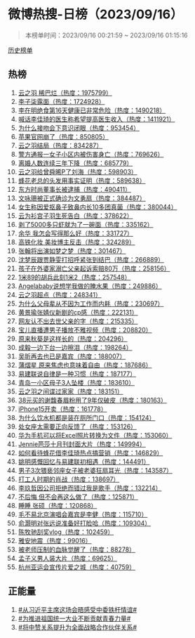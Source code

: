 <h1>
微博热搜-日榜（2023/09/16）
</h1>
<blockquote>
<p>
本榜单时间：2023/09/16 00:21:59 ~ 2023/09/16 01:15:16
</p>
</blockquote>
<p>
<a href="https://github.com/daifee/weibo-hot-search/tree/main/archives/daily">历史榜单</a>
</p>
<h2>
热榜
</h2>
<ol>

<li>
<a href="https://s.weibo.com/weibo?q=%23%E4%BA%91%E4%B9%8B%E7%BE%BD%20%E7%A8%80%E5%B7%B4%E7%83%82%23" target="weibo">
云之羽 稀巴烂（热度：1975799）
</a>
</li>

<li>
<a href="https://s.weibo.com/weibo?q=%23%E6%9D%8E%E5%AD%90%E6%9F%92%E9%9C%B2%E9%9D%A2%23" target="weibo">
李子柒露面（热度：1724928）
</a>
</li>

<li>
<a href="https://s.weibo.com/weibo?q=%23%E6%9D%8E%E5%9C%A8%E6%98%8E%E7%BB%9D%E9%A3%9F%E7%AC%AC16%E5%A4%A9%E5%81%A5%E5%BA%B7%E5%B7%B2%E9%9D%9E%E5%B8%B8%E5%8D%B1%E9%99%A9%23" target="weibo">
李在明绝食第16天健康已非常危险（热度：1490218）
</a>
</li>

<li>
<a href="https://s.weibo.com/weibo?q=%23%E5%96%8A%E8%AF%9D%E6%9D%8E%E4%BD%B3%E7%90%A6%E7%9A%84%E5%8C%BB%E7%94%9F%E7%A7%B0%E5%B8%8C%E6%9C%9B%E6%8F%90%E9%AB%98%E5%8C%BB%E7%94%9F%E6%94%B6%E5%85%A5%23" target="weibo">
喊话李佳琦的医生称希望提高医生收入（热度：1411921）
</a>
</li>

<li>
<a href="https://s.weibo.com/weibo?q=%23%E4%B8%BA%E4%BB%80%E4%B9%88%E6%8E%A5%E5%90%BB%E4%BC%9A%E4%B8%8B%E6%84%8F%E8%AF%86%E9%97%AD%E7%9C%BC%23" target="weibo">
为什么接吻会下意识闭眼（热度：953454）
</a>
</li>

<li>
<a href="https://s.weibo.com/weibo?q=%23%E8%8B%B9%E6%9E%9C%E5%AE%98%E7%BD%91%E5%B4%A9%E4%BA%86%23" target="weibo">
苹果官网崩了（热度：850805）
</a>
</li>

<li>
<a href="https://s.weibo.com/weibo?q=%23%E4%BA%91%E4%B9%8B%E7%BE%BD%E7%BB%93%E5%B1%80%23" target="weibo">
云之羽结局（热度：834287）
</a>
</li>

<li>
<a href="https://s.weibo.com/weibo?q=%23%E8%AD%A6%E6%96%B9%E9%80%9A%E6%8A%A5%E4%B8%80%E5%A5%B3%E5%AD%90%E5%B0%8F%E5%8C%BA%E5%86%85%E8%A2%AB%E4%BC%A4%E5%AE%B3%E8%BA%AB%E4%BA%A1%23" target="weibo">
警方通报一女子小区内被伤害身亡（热度：769626）
</a>
</li>

<li>
<a href="https://s.weibo.com/weibo?q=%23%E7%A6%BB%E5%A9%9A%E4%BA%BA%E6%95%B0%E8%BF%9E%E7%BB%AD%E4%B8%89%E5%B9%B4%E4%B8%8B%E9%99%8D%23" target="weibo">
离婚人数连续三年下降（热度：685779）
</a>
</li>

<li>
<a href="https://s.weibo.com/weibo?q=%23%E4%BA%91%E4%B9%8B%E7%BE%BD%E7%BB%99%E6%9B%BE%E8%88%9C%E6%99%9EP%E4%BA%86%E5%88%98%E6%B5%B7%23" target="weibo">
云之羽给曾舜晞P了刘海（热度：598903）
</a>
</li>

<li>
<a href="https://s.weibo.com/weibo?q=%23%E8%9C%82%E8%8A%B1%E8%80%81%E6%80%BB%E7%9A%84%E5%A4%B4%E5%8F%91%E7%94%A8%E4%BA%8B%E5%AE%9E%E8%AF%81%E6%98%8E%23" target="weibo">
蜂花老总的头发用事实证明（热度：589638）
</a>
</li>

<li>
<a href="https://s.weibo.com/weibo?q=%23%E4%B8%9C%E6%96%B9%E6%97%B6%E5%B0%9A%E8%91%A3%E4%BA%8B%E9%95%BF%E8%A2%AB%E9%80%AE%E6%8D%95%23" target="weibo">
东方时尚董事长被逮捕（热度：490411）
</a>
</li>

<li>
<a href="https://s.weibo.com/weibo?q=%23%E6%96%87%E5%92%8F%E7%8F%8A%E8%A2%AB%E6%AD%A3%E5%BC%8F%E7%A1%AE%E8%AF%8A%E4%B8%BA%E6%96%87%E5%8B%87%E6%89%87%23" target="weibo">
文咏珊被正式确诊为文勇扇（热度：384487）
</a>
</li>

<li>
<a href="https://s.weibo.com/weibo?q=%23%E5%A5%B3%E7%94%9F%E7%A7%B0%E5%9B%A0%E7%88%B1%E6%8A%A0%E9%BC%BB%E5%AD%90%E8%87%B4%E9%BC%BB%E5%86%85%E9%95%BF10%E5%A4%9A%E5%9B%A2%E7%9C%9F%E8%8F%8C%23" target="weibo">
女生称因爱抠鼻子致鼻内长10多团真菌（热度：380044）
</a>
</li>

<li>
<a href="https://s.weibo.com/weibo?q=%23%E4%BA%91%E4%B8%BA%E8%A1%AB%E5%AE%AB%E5%AD%90%E7%BE%BD%E7%94%9F%E6%AD%BB%E5%91%8A%E7%99%BD%23" target="weibo">
云为衫宫子羽生死告白（热度：378622）
</a>
</li>

<li>
<a href="https://s.weibo.com/weibo?q=%23%E5%89%A5%E4%BA%865000%E5%A4%9A%E5%8F%AA%E8%99%BE%E5%B0%B1%E4%B8%BA%E4%BA%86%E4%B8%80%E7%A2%97%E9%9D%A2%23" target="weibo">
剥了5000多只虾就为了一碗面（热度：335162）
</a>
</li>

<li>
<a href="https://s.weibo.com/weibo?q=%23%E4%BD%99%E5%8D%8E%20%E6%88%91%E6%80%8E%E4%BC%9A%E5%86%99%E5%BE%97%E9%82%A3%E4%B9%88%E5%A5%BD%23" target="weibo">
余华 我怎会写得那么好（热度：331727）
</a>
</li>

<li>
<a href="https://s.weibo.com/weibo?q=%23%E9%AB%98%E9%93%81%E5%8C%96%E5%A6%86%20%E7%BE%8E%E5%A6%86%E5%8D%9A%E4%B8%BB%E5%8F%8D%E5%87%BB%23" target="weibo">
高铁化妆 美妆博主反击（热度：324289）
</a>
</li>

<li>
<a href="https://s.weibo.com/weibo?q=%23%E5%BC%A0%E7%BF%B0%E5%B0%86%E5%87%BA%E6%BC%94%E5%A6%82%E6%A2%A6%E4%B9%8B%E6%A2%A6%23" target="weibo">
张翰将出演如梦之梦（热度：301467）
</a>
</li>

<li>
<a href="https://s.weibo.com/weibo?q=%23%E6%B2%88%E6%A2%A6%E8%BE%B0%E8%B7%9F%E8%B4%BE%E9%9D%99%E9%9B%AF%E6%89%93%E6%8B%9B%E5%91%BC%E7%B4%A7%E5%BC%A0%E5%88%B0%E7%BB%93%E5%B7%B4%23" target="weibo">
沈梦辰跟贾静雯打招呼紧张到结巴（热度：266889）
</a>
</li>

<li>
<a href="https://s.weibo.com/weibo?q=%23%E5%AD%A9%E5%AD%90%E5%9C%A8%E5%A4%96%E5%A9%86%E5%AE%B6%E6%BA%BA%E4%BA%A1%E7%88%B6%E4%BA%B2%E8%B5%B7%E8%AF%89%E7%B4%A2%E8%B5%9480%E4%B8%87%23" target="weibo">
孩子在外婆家溺亡父亲起诉索赔80万（热度：258156）
</a>
</li>

<li>
<a href="https://s.weibo.com/weibo?q=%231%E7%B1%B389%E7%9A%84%E8%83%A1%E5%85%B5%E6%AD%A4%E5%88%BB1%E7%B1%B32%23" target="weibo">
1米89的胡兵此刻1米2（热度：257548）
</a>
</li>

<li>
<a href="https://s.weibo.com/weibo?q=%23Angelababy%E8%AF%B4%E6%83%B3%E5%AD%A6%E6%88%91%E5%81%9A%E7%9A%84%E8%85%8C%E6%B0%B4%E6%9E%9C%23" target="weibo">
Angelababy说想学我做的腌水果（热度：249886）
</a>
</li>

<li>
<a href="https://s.weibo.com/weibo?q=%23%E4%BA%91%E4%B9%8B%E7%BE%BD%E8%B6%85%E7%82%B9%23" target="weibo">
云之羽超点（热度：248341）
</a>
</li>

<li>
<a href="https://s.weibo.com/weibo?q=%23%E4%B8%BA%E4%BB%80%E4%B9%88%E7%88%B6%E6%AF%8D%E8%BE%88%E4%BB%8E%E4%B8%8D%E5%9B%A0%E4%B8%BA%E5%B7%A5%E4%BD%9C%E8%80%8C%E5%86%85%E8%80%97%23" target="weibo">
为什么父母辈从不因为工作而内耗（热度：230697）
</a>
</li>

<li>
<a href="https://s.weibo.com/weibo?q=%23%E9%BB%84%E6%99%AF%E7%91%9C%E5%BC%A0%E5%A9%A7%E4%BB%AA%E6%96%B0%E5%89%A7%E7%9A%84cp%E6%84%9F%23" target="weibo">
黄景瑜张婧仪新剧的cp感（热度：222131）
</a>
</li>

<li>
<a href="https://s.weibo.com/weibo?q=%23%E7%BD%91%E5%8F%8B%E8%AE%A4%E4%B8%8D%E5%87%BA%E5%8E%BB%E4%B8%96%E7%88%B6%E4%BA%B2%E7%9A%84%E5%AD%97%23" target="weibo">
网友认不出去世父亲的字（热度：215335）
</a>
</li>

<li>
<a href="https://s.weibo.com/weibo?q=%23%E5%AE%9D%E5%84%BF%E7%9B%B4%E6%92%AD%E9%81%AD%E7%94%B7%E5%AD%90%E6%92%AD%E6%94%BE%E4%B8%8D%E9%9B%85%E8%A7%86%E9%A2%91%23" target="weibo">
宝儿直播遭男子播放不雅视频（热度：208820）
</a>
</li>

<li>
<a href="https://s.weibo.com/weibo?q=%23%E5%8E%9F%E6%9D%A5%E7%A7%8B%E8%91%B5%E6%98%AF%E8%BF%99%E6%A0%B7%E9%95%BF%E7%9A%84%23" target="weibo">
原来秋葵是这样长的（热度：204296）
</a>
</li>

<li>
<a href="https://s.weibo.com/weibo?q=%23%E6%88%90%E6%AF%85%E4%B8%80%E8%BE%B9%E4%B8%8B%E5%8F%B0%E4%B8%80%E8%BE%B9%E6%93%A6%E6%B3%AA%23" target="weibo">
成毅一边下台一边擦泪（热度：198264）
</a>
</li>

<li>
<a href="https://s.weibo.com/weibo?q=%23%E5%90%B4%E6%98%95%E5%86%8D%E5%8E%BB%E4%B9%9F%E5%B7%B2%E6%98%AF%E5%98%89%E5%AE%BE%23" target="weibo">
吴昕再去也已是嘉宾（热度：188007）
</a>
</li>

<li>
<a href="https://s.weibo.com/weibo?q=%23%E8%92%B2%E7%86%A0%E6%98%9F%20%E5%8E%9F%E6%9D%A5%E7%84%A6%E8%99%91%E4%B9%9F%E6%84%8F%E5%91%B3%E7%9D%80%E8%87%AA%E7%94%B1%23" target="weibo">
蒲熠星 原来焦虑也意味着自由（热度：187686）
</a>
</li>

<li>
<a href="https://s.weibo.com/weibo?q=%23%E6%98%93%E5%BB%BA%E8%81%94%E8%AF%B4%E8%87%AA%E5%BE%8B%E6%98%AF%E4%B8%80%E7%A7%8D%E4%B9%A0%E6%83%AF%23" target="weibo">
易建联说自律是一种习惯（热度：187177）
</a>
</li>

<li>
<a href="https://s.weibo.com/weibo?q=%23%E9%9D%92%E5%B2%9B%E4%B8%80%E5%B0%8F%E5%8C%BA%E6%AF%8D%E5%AD%903%E4%BA%BA%E5%9D%A0%E6%A5%BC%23" target="weibo">
青岛一小区母子3人坠楼（热度：183610）
</a>
</li>

<li>
<a href="https://s.weibo.com/weibo?q=%23%E4%BA%91%E4%B9%8B%E7%BE%BD%E4%B9%8B%E9%97%B4%E8%B0%8D%E8%BF%87%E5%AE%B6%E5%AE%B6%23" target="weibo">
云之羽之间谍过家家（热度：183151）
</a>
</li>

<li>
<a href="https://s.weibo.com/weibo?q=%2338%E5%85%83%E4%B9%B0%E7%9A%84%E8%B0%A2%E9%A6%A5%E6%98%A5%E7%9C%89%E7%B2%89%E7%94%A8%E4%BA%869%E5%B9%B4%E4%BB%85%E7%A0%B4%E7%9A%AE%23" target="weibo">
38元买的谢馥春眉粉用了9年仅破皮（热度：180163）
</a>
</li>

<li>
<a href="https://s.weibo.com/weibo?q=%23iPhone15%E5%BC%80%E5%8D%96%23" target="weibo">
iPhone15开卖（热度：161778）
</a>
</li>

<li>
<a href="https://s.weibo.com/weibo?q=%23%E4%B8%BA%E4%BB%80%E4%B9%88%E9%A5%AE%E6%B0%B4%E6%9C%BA%E9%83%BD%E6%98%AF%E8%A3%85%E5%9C%A8%E5%8E%95%E6%89%80%E9%97%A8%E5%8F%A3%23" target="weibo">
为什么饮水机都是装在厕所门口（热度：154124）
</a>
</li>

<li>
<a href="https://s.weibo.com/weibo?q=%23%E5%A4%84%E5%A5%B3%E5%BA%A7%E5%A4%AA%E9%9C%80%E8%A6%81%E6%AD%A3%E5%90%91%E5%8F%8D%E9%A6%88%E4%BA%86%23" target="weibo">
处女座太需要正向反馈了（热度：153126）
</a>
</li>

<li>
<a href="https://s.weibo.com/weibo?q=%23%E5%8D%8E%E4%B8%BA%E6%89%8B%E6%9C%BA%E5%8F%AF%E4%BB%A5%E5%B0%86Excel%E7%85%A7%E7%89%87%E8%BD%AC%E6%8D%A2%E4%B8%BA%E6%96%87%E4%BB%B6%23" target="weibo">
华为手机可以将Excel照片转换为文件（热度：153060）
</a>
</li>

<li>
<a href="https://s.weibo.com/weibo?q=%23Jennie%E8%8A%AD%E8%8E%8E%E5%8D%81%E6%9C%88%E5%88%8A%E5%B0%81%E9%9D%A2%E5%A4%A7%E7%89%87%23" target="weibo">
Jennie芭莎十月刊封面大片（热度：149994）
</a>
</li>

<li>
<a href="https://s.weibo.com/weibo?q=%23%E5%A6%82%E4%BD%95%E7%9C%8B%E5%BE%85%E8%9C%82%E8%8A%B1%E5%80%9F%E6%9D%8E%E4%BD%B3%E7%90%A6%E7%83%AD%E7%82%B9%E6%90%9E%E8%90%A5%E9%94%80%23" target="weibo">
如何看待蜂花借李佳琦热点搞营销（热度：146829）
</a>
</li>

<li>
<a href="https://s.weibo.com/weibo?q=%23%E5%A7%9A%E6%98%8E%E6%84%9F%E6%85%A8%E5%9B%9E%E5%BF%86%E4%B8%8E%E6%98%93%E5%BB%BA%E8%81%94%E5%88%9D%E7%9B%B8%E9%81%87%23" target="weibo">
姚明感慨回忆与易建联初相遇（热度：144491）
</a>
</li>

<li>
<a href="https://s.weibo.com/weibo?q=%23%E7%94%B7%E5%AD%903%E6%AC%A1%E7%8C%A5%E4%BA%B5%E9%82%BB%E5%BA%A7%E5%A5%B3%E5%AD%90%E8%A2%AB%E8%80%81%E5%A9%86%E7%8B%82%E6%89%87%E8%80%B3%E5%85%89%23" target="weibo">
男子3次猥亵邻座女子被老婆狂扇耳光（热度：143587）
</a>
</li>

<li>
<a href="https://s.weibo.com/weibo?q=%23%E6%89%93%E5%B7%A5%E4%BA%BA%E6%97%B6%E6%9C%9F%E7%9A%84%E8%82%96%E6%88%98%23" target="weibo">
打工人时期的肖战（热度：138697）
</a>
</li>

<li>
<a href="https://s.weibo.com/weibo?q=%23%E6%9D%8E%E7%8E%96%E5%93%B2%E5%9B%A0%E5%85%AC%E5%8F%B8%E6%8B%92%E7%BB%9D%E8%80%8C%E9%94%99%E8%BF%87%E6%88%91%E6%98%AF%E6%AD%8C%E6%89%8B%23" target="weibo">
李玖哲因公司拒绝而错过我是歌手（热度：132214）
</a>
</li>

<li>
<a href="https://s.weibo.com/weibo?q=%23%E4%B8%8D%E5%90%8E%E6%82%94%20%E4%BD%86%E4%B8%8D%E4%BC%9A%E5%86%8D%E8%BF%99%E4%B9%88%E5%81%9A%E4%BA%86%23" target="weibo">
不后悔 但不会再这么做了（热度：125871）
</a>
</li>

<li>
<a href="https://s.weibo.com/weibo?q=%23%E7%9D%A1%E7%9D%A1%20%E5%BC%A0%E7%A1%95%23" target="weibo">
睡睡 张硕（热度：120868）
</a>
</li>

<li>
<a href="https://s.weibo.com/weibo?q=%23%E6%AF%9B%E4%B8%8D%E6%98%93%E5%8C%97%E4%BA%AC%E6%BC%94%E5%94%B1%E4%BC%9A%E5%98%89%E5%AE%BE%E6%98%AF%E6%9D%8E%E5%81%A5%23" target="weibo">
毛不易北京演唱会嘉宾是李健（热度：115710）
</a>
</li>

<li>
<a href="https://s.weibo.com/weibo?q=%23%E4%BF%9E%E7%81%8F%E6%98%8E%E5%AF%B9%E5%BC%A0%E8%BF%9C%E8%AF%B4%E5%87%86%E5%A4%87%E5%A5%BD%E6%89%93%E8%84%B8%E5%93%88%23" target="weibo">
俞灏明对张远说准备好打脸哈（热度：109304）
</a>
</li>

<li>
<a href="https://s.weibo.com/weibo?q=%23%E9%99%88%E7%89%A7%E9%A9%B0%E5%88%AE%E5%A5%96vlog%23" target="weibo">
陈牧驰刮奖vlog（热度：102459）
</a>
</li>

<li>
<a href="https://s.weibo.com/weibo?q=%23%E9%9B%85%E5%AE%89%E5%9C%B0%E9%9C%87%23" target="weibo">
雅安地震（热度：99016）
</a>
</li>

<li>
<a href="https://s.weibo.com/weibo?q=%23%E8%A2%AB%E8%80%81%E5%B8%88%E5%8E%8B%E5%88%B6%E7%9A%84%E8%A1%80%E8%84%89%E8%A7%89%E9%86%92%E4%BA%86%23" target="weibo">
被老师压制的血脉觉醒了（热度：88278）
</a>
</li>

<li>
<a href="https://s.weibo.com/weibo?q=%23%E5%AD%9F%E5%AD%90%E4%B9%89%E7%94%B7%E4%BA%BA%E8%A3%85%E5%A4%A7%E7%89%87%23" target="weibo">
孟子义男人装大片（热度：69625）
</a>
</li>

<li>
<a href="https://s.weibo.com/weibo?q=%23%E6%9D%AD%E5%B7%9E%E4%BA%9A%E8%BF%90%E4%BC%9A%E5%AE%A3%E4%BC%A0%E7%89%87%E7%88%B1%E4%B9%8B%E5%9F%8E%23" target="weibo">
杭州亚运会宣传片爱之城（热度：40759）
</a>
</li>

</ol>
<h2>
正能量
</h2>
<ol>

<li>
<a href="https://s.weibo.com/weibo?q=%23%23%E4%BB%8E%E4%B9%A0%E8%BF%91%E5%B9%B3%E4%B8%BB%E5%B8%AD%E8%BF%99%E5%9C%BA%E4%BC%9A%E6%99%A4%E6%84%9F%E5%8F%97%E4%B8%AD%E5%A7%94%E9%93%81%E6%9D%86%E6%83%85%E8%B0%8A%23%23" target="weibo">
#从习近平主席这场会晤感受中委铁杆情谊#
</a>
</li>

<li>
<a href="https://s.weibo.com/weibo?q=%23%23%E4%B8%BA%E6%8E%A8%E8%BF%9B%E7%A5%96%E5%9B%BD%E7%BB%9F%E4%B8%80%E5%A4%A7%E4%B8%9A%E4%B8%8D%E6%96%AD%E8%B4%A1%E7%8C%AE%E9%9D%92%E6%98%A5%E5%8A%9B%E9%87%8F%23%23" target="weibo">
#为推进祖国统一大业不断贡献青春力量#
</a>
</li>

<li>
<a href="https://s.weibo.com/weibo?q=%23%23%E5%B0%86%E4%B8%AD%E8%B5%9E%E5%85%B3%E7%B3%BB%E6%8F%90%E5%8D%87%E4%B8%BA%E5%85%A8%E9%9D%A2%E6%88%98%E7%95%A5%E5%90%88%E4%BD%9C%E4%BC%99%E4%BC%B4%E5%85%B3%E7%B3%BB%23%23" target="weibo">
#将中赞关系提升为全面战略合作伙伴关系#
</a>
</li>

</ol>